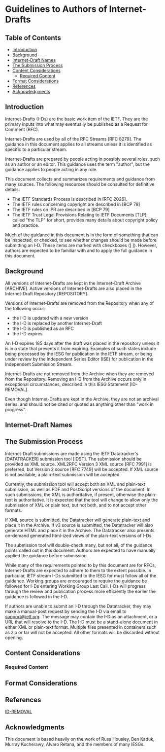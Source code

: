 # Guidelines to Authors of Internet-Drafts

## Table of Contents
  * [Introduction](#introduction)
  * [Background](#background)
  * [Internet-Draft Names](#internet-draft-names)
  * [The Submission Process](#the-submission-process)
  * [Content Considerations](#content-considerations)
    * [Required Content](#required-content)
  * [Format Considerations](#format-considerations)
  * [References](#references)
  * [Acknowledgments](#acknowledgments)

## Introduction

Internet-Drafts (I-Ds) are the basic work item of the IETF. They are the
primary inputs into what may eventually be published as a Request for Comment
(RFC).

Internet-Drafts are used by all of the RFC Streams [RFC 8279]. The guidance in
this document applies to all streams unless it is identified as specific to a
particular stream.

Internet-Drafts are prepared by people acting in possibly several roles, such
as an author or an editor. This guidance uses the term "author", but the
guidance applies to people acting in any role.

This document collects and summarizes requirements and guidance from
many sources. The following resources should be consulted
for definitive details:

  * The IETF Standards Process is described in [RFC 2026].
  * The IETF rules concerning copyright are described in [BCP 78]
  * The IETF rules on IPR are described in [BCP 79]
  * The IETF Trust Legal Provisions Relating to IETF Documents [TLP], called
    "the TLP" for short, provides many details about copyright policy and
    practice.

Much of the guidance in this document is in the form of something that can be
inspected, or checked, to see whether changes should be made before submitting
an I-D. These items are marked with checkboxes ([ ]). However, authors are
expected to be familiar with and to apply the full guidance in this document.

## Background

All versions of Internet-Drafts are kept in the Internet-Draft Archive
[ARCHIVE]. Active versions of Internet-Drafts are also placed in the
Internet-Draft Repository [REPOSITORY].

Versions of Internet-Drafts are removed from the Repository when any of the
following occur:

  * the I-D is updated with a new version
  * the I-D is replaced by another Internet-Draft
  * the I-D is published as an RFC
  * the I-D expires.

An I-D expires 185 days after the draft was placed in the repository unless it
is in a state that prevents it from expiring. Examples of such states include
being processed by the IESG for publication in the IETF stream, or being under
review by the Independent Series Editor (ISE) for publication in the Independent
Submission Stream.

Internet-Drafts are not removed from the Archive when they are removed from
the Repository. Removing an I-D from the Archive occurs only in exceptional
circumstances, described in this IESG Statement [ID-REMOVAL].

Even though Internet-Drafts are kept in the Archive, they are not an archival
series, and should not be cited or quoted as anything other than "work in
progress".

## Internet-Draft Names



## The Submission Process

Internet-Draft submissions are made using the IETF Datatracker's [DATATRACKER]
submission tool [IDST]. The submission should be provided as XML source.
XML2RFC Version 3 XML source [RFC 7991] is preferred, but Version 2 source
[RFC 7749] will be accepted. If XML source is not available, a plain-text
submission will be accepted.

Currently, the submission tool will accept both an XML and plain-text
submission, as well as PDF and PostScript versions of the document. In such
submissions, the XML is authoritative, if present, otherwise the plain-text is
authoritative. It is expected that the tool will change to allow only the
submission of XML or plain text, but not both, and to not accept other formats.

If XML source is submitted, the Datatracker will generate plain-text and place
it in the Archive. If v3 source is submitted, the Datatracker will also
generate HTML and place it in the Archive. The Datatracker also presents
on-demand generated html-ized views of the plain-text versions of I-Ds.

The submission tool will double-check many, but not all, of the guidance
points called out in this document. Authors are expected to have manually
applied the guidance before submission.

While many of the requirements pointed to by this document are for RFCs,
Internet-Drafts are expected to adhere to them to the extent possible. In
particular, IETF stream I-Ds submitted to the IESG for must follow all of the
guidance. Working groups are encouraged to require the guidance be followed for
I-Ds entering Working Group Last Call. I-Ds will progress through the review
and publication process more efficiently the earlier the guidance is followed
in the I-D.

If authors are unable to submit an I-D through the Datatracker, they may make a
manual-post request by sending the I-D via email to support@ietf.org.  The
message may contain the I-D as an attachment, or a URL that will resolve to the
I-D. The I-D must be a stand-alone document in either XML or plain-text format.
Multiple files presented in containers such as zip or tar will not be accepted.
All other formats will be discarded without opening. 

## Content Considerations

### Required Content

## Format Considerations

## References

[ID-REMOVAL](https://www.ietf.org/about/groups/iesg/statements/internet-draft-removal/)

## Acknowledgments

This document is based heavily on the work of Russ Housley, Ben Kaduk, Murray Kucherawy, Alvaro Retana, and the members of many IESGs.
